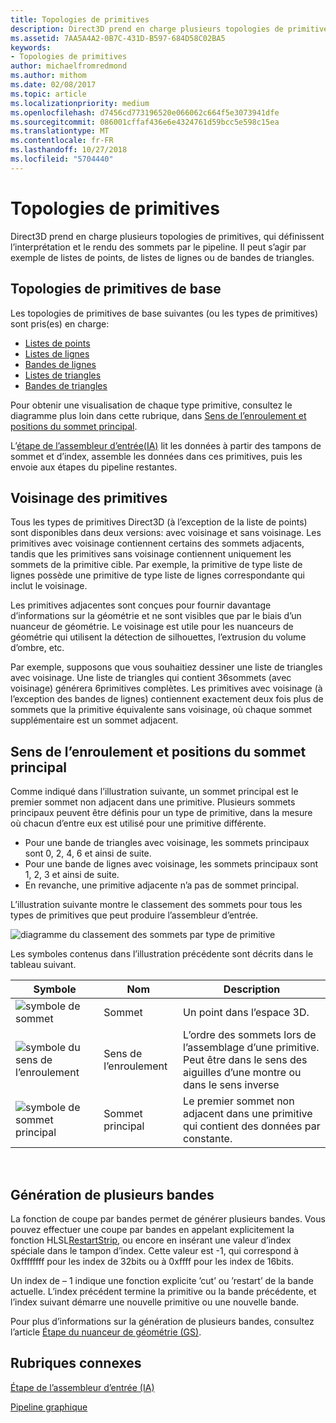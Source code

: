 ```yaml
---
title: Topologies de primitives
description: Direct3D prend en charge plusieurs topologies de primitives, qui définissent le mode d’interprétation et de rendu des sommets par le pipeline. Il peut s’agir par exemple de listes de points, de listes de lignes ou de bandes de triangles.
ms.assetid: 7AA5A4A2-0B7C-431D-B597-684D58C02BA5
keywords:
- Topologies de primitives
author: michaelfromredmond
ms.author: mithom
ms.date: 02/08/2017
ms.topic: article
ms.localizationpriority: medium
ms.openlocfilehash: d7456cd773196520e066062c664f5e3073941dfe
ms.sourcegitcommit: 086001cffaf436e6e4324761d59bcc5e598c15ea
ms.translationtype: MT
ms.contentlocale: fr-FR
ms.lasthandoff: 10/27/2018
ms.locfileid: "5704440"
---
```

# <a name="primitive-topologies"></a>Topologies de primitives


Direct3D prend en charge plusieurs topologies de primitives, qui définissent l’interprétation et le rendu des sommets par le pipeline. Il peut s’agir par exemple de listes de points, de listes de lignes ou de bandes de triangles.

## <a name="span-idprimitivetypesspanspan-idprimitivetypesspanspan-idprimitivetypesspanbasic-primitive-topologies"></a><span id="Primitive_Types"></span><span id="primitive_types"></span><span id="PRIMITIVE_TYPES"></span>Topologies de primitives de base


Les topologies de primitives de base suivantes (ou les types de primitives) sont pris(es) en charge:

-   [Listes de points](point-lists.md)
-   [Listes de lignes](line-lists.md)
-   [Bandes de lignes](line-strips.md)
-   [Listes de triangles](triangle-lists.md)
-   [Bandes de triangles](triangle-strips.md)

Pour obtenir une visualisation de chaque type primitive, consultez le diagramme plus loin dans cette rubrique, dans [Sens de l’enroulement et positions du sommet principal](#winding-direction-and-leading-vertex-positions).

L’[étape de l’assembleur d’entrée(IA)](input-assembler-stage--ia-.md) lit les données à partir des tampons de sommet et d’index, assemble les données dans ces primitives, puis les envoie aux étapes du pipeline restantes.

## <a name="span-idprimitiveadjacencyspanspan-idprimitiveadjacencyspanspan-idprimitiveadjacencyspanprimitive-adjacency"></a><span id="Primitive_Adjacency"></span><span id="primitive_adjacency"></span><span id="PRIMITIVE_ADJACENCY"></span>Voisinage des primitives


Tous les types de primitives Direct3D (à l’exception de la liste de points) sont disponibles dans deux versions: avec voisinage et sans voisinage. Les primitives avec voisinage contiennent certains des sommets adjacents, tandis que les primitives sans voisinage contiennent uniquement les sommets de la primitive cible. Par exemple, la primitive de type liste de lignes possède une primitive de type liste de lignes correspondante qui inclut le voisinage.

Les primitives adjacentes sont conçues pour fournir davantage d’informations sur la géométrie et ne sont visibles que par le biais d’un nuanceur de géométrie. Le voisinage est utile pour les nuanceurs de géométrie qui utilisent la détection de silhouettes, l’extrusion du volume d’ombre, etc.

Par exemple, supposons que vous souhaitiez dessiner une liste de triangles avec voisinage. Une liste de triangles qui contient 36sommets (avec voisinage) générera 6primitives complètes. Les primitives avec voisinage (à l’exception des bandes de lignes) contiennent exactement deux fois plus de sommets que la primitive équivalente sans voisinage, où chaque sommet supplémentaire est un sommet adjacent.

## <a name="span-idwindingdirectionandleadingvertexpositionsspanspan-idwindingdirectionandleadingvertexpositionsspanspan-idwindingdirectionandleadingvertexpositionsspanspan-idwinding-direction-and-leading-vertex-positionsspanwinding-direction-and-leading-vertex-positions"></a><span id="Winding_Direction_and_Leading_Vertex_Positions"></span><span id="winding_direction_and_leading_vertex_positions"></span><span id="WINDING_DIRECTION_AND_LEADING_VERTEX_POSITIONS"></span><span id="winding-direction-and-leading-vertex-positions"></span>Sens de l’enroulement et positions du sommet principal


Comme indiqué dans l’illustration suivante, un sommet principal est le premier sommet non adjacent dans une primitive. Plusieurs sommets principaux peuvent être définis pour un type de primitive, dans la mesure où chacun d’entre eux est utilisé pour une primitive différente.

-   Pour une bande de triangles avec voisinage, les sommets principaux sont 0, 2, 4, 6 et ainsi de suite.
-   Pour une bande de lignes avec voisinage, les sommets principaux sont 1, 2, 3 et ainsi de suite.
-   En revanche, une primitive adjacente n’a pas de sommet principal.

L’illustration suivante montre le classement des sommets pour tous les types de primitives que peut produire l’assembleur d’entrée.

![diagramme du classement des sommets par type de primitive](images/d3d10-primitive-topologies.png)

Les symboles contenus dans l’illustration précédente sont décrits dans le tableau suivant.

| Symbole                                                                                   | Nom              | Description                                                                         |
|------------------------------------------------------------------------------------------|-------------------|-------------------------------------------------------------------------------------|
| ![symbole de sommet](images/d3d10-primitive-topologies-vertex.png)                     | Sommet            | Un point dans l’espace 3D.                                                                |
| ![symbole du sens de l’enroulement](images/d3d10-primitive-topologies-winding-direction.png) | Sens de l’enroulement | L’ordre des sommets lors de l’assemblage d’une primitive. Peut être dans le sens des aiguilles d’une montre ou dans le sens inverse |
| ![symbole de sommet principal](images/d3d10-primitive-topologies-leading-vertex.png)       | Sommet principal    | Le premier sommet non adjacent dans une primitive qui contient des données par constante.       |

 

## <a name="span-idgeneratingmultiplestripsspanspan-idgeneratingmultiplestripsspanspan-idgeneratingmultiplestripsspangenerating-multiple-strips"></a><span id="Generating_Multiple_Strips"></span><span id="generating_multiple_strips"></span><span id="GENERATING_MULTIPLE_STRIPS"></span>Génération de plusieurs bandes


La fonction de coupe par bandes permet de générer plusieurs bandes. Vous pouvez effectuer une coupe par bandes en appelant explicitement la fonction HLSL[RestartStrip](https://msdn.microsoft.com/library/windows/desktop/bb509660), ou encore en insérant une valeur d’index spéciale dans le tampon d’index. Cette valeur est -1, qui correspond à 0xffffffff pour les index de 32bits ou à 0xffff pour les index de 16bits.

Un index de – 1 indique une fonction explicite ’cut’ ou ’restart’ de la bande actuelle. L’index précédent termine la primitive ou la bande précédente, et l’index suivant démarre une nouvelle primitive ou une nouvelle bande.

Pour plus d’informations sur la génération de plusieurs bandes, consultez l’article [Étape du nuanceur de géométrie (GS)](geometry-shader-stage--gs-.md).

## <a name="span-idrelated-topicsspanrelated-topics"></a><span id="related-topics"></span>Rubriques connexes


[Étape de l’assembleur d’entrée (IA)](input-assembler-stage--ia-.md)

[Pipeline graphique](graphics-pipeline.md)

 

 




